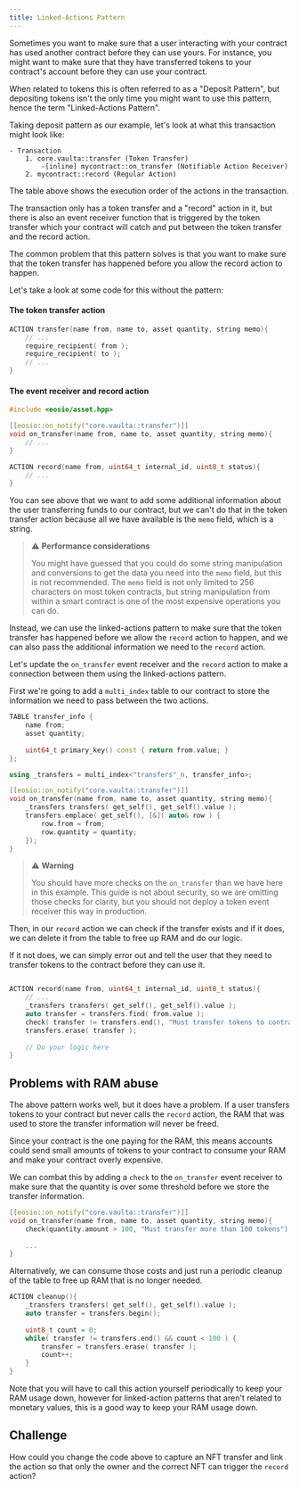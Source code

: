 ```yaml
---
title: Linked-Actions Pattern 
---
```


Sometimes you want to make sure that a user interacting with your contract has used another
contract before they can use yours. For instance, you might want to make sure that they have
transferred tokens to your contract's account before they can use your contract.

When related to tokens this is often referred to as a "Deposit Pattern", but depositing tokens
isn't the only time you might want to use this pattern, hence the term "Linked-Actions Pattern".

Taking deposit pattern as our example, let's look at what this transaction might look like:
```
- Transaction
    1. core.vaulta::transfer (Token Transfer) 
        -[inline] mycontract::on_transfer (Notifiable Action Receiver) 
    2. mycontract::record (Regular Action)
```

The table above shows the execution order of the actions in the transaction.

The transaction only has a token transfer and a "record" action in it, but there is
also an event receiver function that is triggered by the token transfer which your
contract will catch and put between the token transfer and the record action.

The common problem that this pattern solves is that you want to make sure that the
token transfer has happened before you allow the record action to happen. 

Let's take a look at some code for this without the pattern:


#### The token transfer action
```cpp
ACTION transfer(name from, name to, asset quantity, string memo){
    // ...
    require_recipient( from );
    require_recipient( to );
    // ...
}
```

#### The event receiver and record action
```cpp
#include <eosio/asset.hpp>

[[eosio::on_notify("core.vaulta::transfer")]]
void on_transfer(name from, name to, asset quantity, string memo){
    // ...
}

ACTION record(name from, uint64_t internal_id, uint8_t status){
    // ...
}
```

You can see above that we want to add some additional information about the user transferring funds
to our contract, but we can't do that in the token transfer action because all we have available is 
the `memo` field, which is a string.

> ⚠ **Performance considerations**
> 
> You might have guessed that you could do some string manipulation and conversions to get the data
> you need into the `memo` field, but this is not recommended. The `memo` field is not only limited to 256
> characters on most token contracts, but string manipulation from within a smart contract is one of 
> the most expensive operations you can do.

Instead, we can use the linked-actions pattern to make sure that the token transfer has happened
before we allow the `record` action to happen, and we can also pass the additional information we need
to the `record` action.

Let's update the `on_transfer` event receiver and the `record` action to make a connection between them
using the linked-actions pattern.


First we're going to add a `multi_index` table to our contract to store the information we need to pass
between the two actions.

```cpp
TABLE transfer_info {
    name from;
    asset quantity;
    
    uint64_t primary_key() const { return from.value; }
};

using _transfers = multi_index<"transfers"_n, transfer_info>;

[[eosio::on_notify("core.vaulta::transfer")]]
void on_transfer(name from, name to, asset quantity, string memo){
    _transfers transfers( get_self(), get_self().value );
    transfers.emplace( get_self(), [&]( auto& row ) {
        row.from = from;
        row.quantity = quantity;
    });
}
```

> ⚠ **Warning**
>
> You should have more checks on the `on_transfer` than we have here in this example. This guide is not
> about security, so we are omitting those checks for clarity, but you should not deploy a token event receiver
> this way in production.

Then, in our `record` action we can check if the transfer exists and if it does, we can
delete it from the table to free up RAM and do our logic.

If it not does, we can simply error out and tell the user that they need to transfer tokens
to the contract before they can use it.


```cpp

ACTION record(name from, uint64_t internal_id, uint8_t status){
    // ...
    _transfers transfers( get_self(), get_self().value );
    auto transfer = transfers.find( from.value );
    check( transfer != transfers.end(), "Must transfer tokens to contract before using it" );
    transfers.erase( transfer );
    
    // Do your logic here
}
```

## Problems with RAM abuse

The above pattern works well, but it does have a problem. If a user transfers tokens to your contract
but never calls the `record` action, the RAM that was used to store the transfer information will never
be freed.

Since your contract is the one paying for the RAM, this means accounts could send small amounts of tokens
to your contract to consume your RAM and make your contract overly expensive.

We can combat this by adding a `check` to the `on_transfer` event receiver to make sure that the quantity
is over some threshold before we store the transfer information.

```cpp
[[eosio::on_notify("core.vaulta::transfer")]]
void on_transfer(name from, name to, asset quantity, string memo){
    check(quantity.amount > 100, "Must transfer more than 100 tokens");
    
    ...    
}
```

Alternatively, we can consume those costs and just run a periodic cleanup of the table to free up RAM
that is no longer needed.

```cpp
ACTION cleanup(){
    _transfers transfers( get_self(), get_self().value );
    auto transfer = transfers.begin();
    
    uint8_t count = 0;
    while( transfer != transfers.end() && count < 100 ) {
        transfer = transfers.erase( transfer );
        count++;
    }
}
```

Note that you will have to call this action yourself periodically to keep your RAM usage down,
however for linked-action patterns that aren't related to monetary values, this is a good
way to keep your RAM usage down.

## Challenge

How could you change the code above to capture an NFT transfer and link the action so that
only the owner and the correct NFT can trigger the `record` action?


